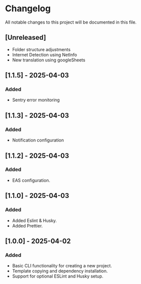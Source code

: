 # Changelog

All notable changes to this project will be documented in this file.

## [Unreleased]

- Folder structure adjustments
- Internet Detection using NetInfo
- New translation using googleSheets

## [1.1.5] - 2025-04-03

### Added

- Sentry error monitoring

## [1.1.3] - 2025-04-03

### Added

- Notification configuration

## [1.1.2] - 2025-04-03

### Added

- EAS configuration.

## [1.1.0] - 2025-04-03

### Added

- Added Eslint & Husky.
- Added Prettier.

## [1.0.0] - 2025-04-02

### Added

- Basic CLI functionality for creating a new project.
- Template copying and dependency installation.
- Support for optional ESLint and Husky setup.

